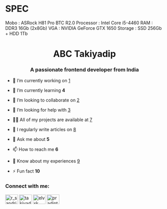# SPEC
Mobo      : ASRock H81 Pro BTC R2.0</n>
Processor : Intel Core i5-4460
RAM       : DDR3 16Gb (2x8Gb)
VGA       : NVIDIA GeForce GTX 1650
Storage   : SSD 256Gb + HDD 1Tb

<h1 align="center">ABC Takiyadip</h1>
<h3 align="center">A passionate frontend developer from India</h3>

- 🔭 I’m currently working on [1](1a)

- 🌱 I’m currently learning **4**

- 👯 I’m looking to collaborate on [2](2a)

- 🤝 I’m looking for help with [3](3a)

- 👨‍💻 All of my projects are available at [7](7)

- 📝 I regularly write articles on [8](8)

- 💬 Ask me about **5**

- 📫 How to reach me **6**

- 📄 Know about my experiences [9](9)

- ⚡ Fun fact **10**

<h3 align="left">Connect with me:</h3>
<p align="left">
<a href="https://twitter.com/r_sandriii" target="blank"><img align="center" src="https://cdn.jsdelivr.net/npm/simple-icons@3.0.1/icons/twitter.svg" alt="r_sandriii" height="30" width="40" /></a>
<a href="https://fb.com/takiyadip" target="blank"><img align="center" src="https://cdn.jsdelivr.net/npm/simple-icons@3.0.1/icons/facebook.svg" alt="takiyadip" height="30" width="40" /></a>
<a href="https://instagram.com/elvxk" target="blank"><img align="center" src="https://cdn.jsdelivr.net/npm/simple-icons@3.0.1/icons/instagram.svg" alt="elvxk" height="30" width="40" /></a>
<a href="https://www.youtube.com/c/pradipta ramadan" target="blank"><img align="center" src="https://cdn.jsdelivr.net/npm/simple-icons@3.0.1/icons/youtube.svg" alt="pradipta ramadan" height="30" width="40" /></a>
</p>
